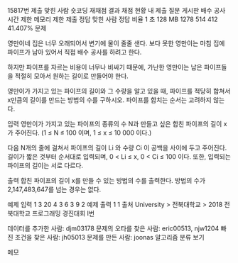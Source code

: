  15817번
제출
맞힌 사람
숏코딩
재채점 결과
채점 현황
내 제출
질문 게시판
배수 공사
시간 제한	메모리 제한	제출	정답	맞힌 사람	정답 비율
1 초	128 MB	1278	514	412	41.407%
문제


영만이네 집은 너무 오래되어서 변기에 물이 줄줄 샌다. 보다 못한 영만이는 마침 집에 파이프가 남아 있어서 직접 배수 공사를 하려고 한다.

하지만 파이프를 자르는 비용이 너무나 비싸기 때문에, 가난한 영만이는 남은 파이프들을 적절히 모아서 원하는 길이로 만들어야 한다. 

영만이가 가지고 있는 파이프의 길이와 그 수량을 알고 있을 때, 파이프를 적당히 합쳐서 x만큼의 길이를 만드는 방법의 수를 구하시오. 파이프를 합치는 순서는 고려하지 않는다.

입력
영만이가 가지고 있는 파이프의 종류의 수 N과 만들고 싶은 합친 파이프의 길이 x가 주어진다. (1 ≤ N ≤ 100 이며, 1 ≤ x ≤ 10 000 이다.)

다음 N개의 줄에 걸쳐서 파이프의 길이 Li 와 수량 Ci 이 공백을 사이에 두고 주어진다. 길이가 짧은 것부터 순서대로 입력되며, 0 < Li ≤ x, 0 < Ci ≤ 100 이다. 또한, 입력되는 파이프의 길이는 서로 다르다.

출력
합친 파이프의 길이 x를 만들 수 있는 방법의 수를 출력한다. 방법의 수가 2,147,483,647를 넘는 경우는 없다.

예제 입력 1 
3 20
4 3
6 3
9 2
예제 출력 1 
1
출처
University > 전북대학교 > 2018 전북대학교 프로그래밍 경진대회 I번

데이터를 추가한 사람: djm03178
문제의 오타를 찾은 사람: eric00513, njw1204
빠진 조건을 찾은 사람: jh05013
문제를 만든 사람: joonas
알고리즘 분류
보기

메모